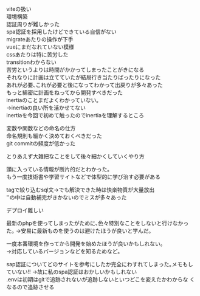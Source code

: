 viteの扱い  
環境構築  
認証周りが難しかった    
spa認証を採用したけどできている自信がない    
migrateあたりの操作が下手  
vueにまだなれていない模様  
cssあたりは特に苦労した  
transitionわからない  
苦労というよりは時間がかかってしまったことがきになる  
それなりに計画は立てていたが結局行き当たりばったりになった  
あれが必要､これが必要と後になってわかって出戻りが多々あった  
もっと綿密に計画をねってから開発すべきだった  
inertiaのことまだよくわかっていない｡  
->inertiaの良い所を活かせてない  
inertiaを今回で初めて触ったのでinertiaを理解するところ  
  
変数や関数などの命名の仕方  
命名規則も細かく決めておくべきだった  
git commitの頻度が低かった  
  
とりあえず大雑把なことをして後々細かくしていくやり方  
  
頭に入っている情報が断片的だとわかった｡  
もう一度技術書や学習サイトなどで体型的に学び治す必要がある  
  
tagで絞り込むsql文->でも解決できた時は快楽物質が大量放出  
''の中は自動補完がきかないのでミスが多々あった  
  
デプロイ難しい  
  
最新のphpを使ってしまったがために､色々特別なことをしないと行けなかっ  た｡
->安易に最新ものを使うのは避けたほうが良いと学んだ｡  
  
一度本番環境を作ってから開発を始めたほうが良いかもしれない｡  
->対応しているバージョンなどを知るためなど｡  
  
sap認証についてどのサイトを参考にしたか完全にわすれてしまった｡メモもし  ていない!!
->故に私のspa認証はおかしいかもしれない  
.envは初期はgitで追跡されないが追跡しないといつどこを変えたかわからな  くなるので追跡させる
  